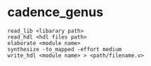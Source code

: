 # cadence_genus

    read_lib <libarary path>
    read_hdl <hdl files path>
    elaborate <module name>
    synthesize -to_mapped -effort medium
    write_hdl <module name> > <path/filename.v>
  
